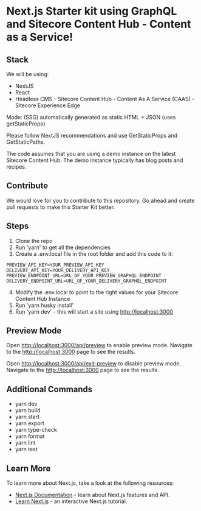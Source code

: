 # Next.js Starter kit using GraphQL and Sitecore Content Hub - Content as a Service!

## Stack

We will be using:
- NextJS
- React
- Headless CMS - Sitecore Content Hub - Content As A Service (CAAS) - Sitecore Experience Edge

Mode: (SSG) automatically generated as static HTML + JSON (uses getStaticProps)

Please follow NextJS recommendations and use GetStaticProps and GetStaticPaths.

The code assumes that you are using a demo instance on the latest Sitecore Content Hub. The demo instance typically has blog posts and recipes.

## Contribute
We would love for you to contribute to this repository. Go ahead and create pull requests to make this Starter Kit better.

## Steps
1. Clone the repo
2. Run 'yarn' to get all the dependencies
3. Create a .env.local file in the root folder and add this code to it:

```
PREVIEW_API_KEY=YOUR_PREVIEW_API_KEY
DELIVERY_API_KEY=YOUR_DELIVERY_API_KEY
PREVIEW_ENDPOINT_URL=URL_OF_YOUR_PREVIEW_GRAPHQL_ENDPOINT
DELIVERY_ENDPOINT_URL=URL_OF_YOUR_DELIVERY_GRAPHQL_ENDPOINT
```
4. Modify the .env.local to point to the right values for your Sitecore Content Hub Instance
5. Run 'yarn husky install'
6. Run 'yarn dev' - this will start a site using [http://localhost:3000](http://localhost:3000)

## Preview Mode

Open [http://localhost:3000/api/preview](http://localhost:3000/api/preview) to enable preview mode. Navigate to the [http://localhost:3000](http://localhost:3000) page to see the results.

Open [http://localhost:3000/api/exit-preview](http://localhost:3000/api/exit-preview) to disable preview mode. Navigate to the [http://localhost:3000](http://localhost:3000) page to see the results.

## Additional Commands
- yarn dev
- yarn build
- yarn start
- yarn export
- yarn type-check
- yarn format
- yarn lint
- yarn test

## Learn More
To learn more about Next.js, take a look at the following resources:
- [Next.js Documentation](https://nextjs.org/docs) - learn about Next.js features and API.
- [Learn Next.js](https://nextjs.org/learn) - an interactive Next.js tutorial.
